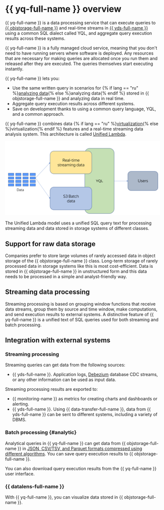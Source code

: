 # {{ yq-full-name }} overview

{{ yq-full-name }} is a data processing service that can execute queries to [{{ objstorage-full-name }}](../../storage/concepts/index.md) and real-time streams in [{{ yds-full-name }}](../../data-streams/concepts/index.md) using a common SQL dialect called YQL, and aggregate query execution results across these systems.

{{ yq-full-name }} is a fully managed cloud service, meaning that you don't need to have running servers where software is deployed. Any resources that are necessary for making queries are allocated once you run them and released after they are executed. The queries themselves start executing instantly.

{{ yq-full-name }} lets you:

* Use the same written query in scenarios for {% if lang == "ru" %}[analyzing data](../../glossary/data-analytics.md){% else %}analyzing data{% endif %} stored in {{ objstorage-full-name }} and analyzing data in real time.
* Aggregate query execution results across different systems.
* Save on development thanks to using a common query language, YQL, and a common approach.

{{ yq-full-name }} combines data {% if lang == "ru" %}[virtualization](../../glossary/virtualization.md){% else %}virtualization{% endif %} features and a real-time streaming data analysis system. This architecture is called [Unified Lambda](../concepts/unified-processing.md).

![](../_assets/unified-delta.png)

The Unified Lambda model uses a unified SQL query text for processing streaming data and data stored in storage systems of different classes.


## Support for raw data storage

Companies prefer to store large volumes of rarely accessed data in object storage of the {{ objstorage-full-name }} class. Long-term storage of rarely processed data in storage systems like this is most cost-efficient. Data is stored in {{ objstorage-full-name }} in unstructured form and this data needs to be processed in a simple and analyst-friendly way.

## Streaming data processing

Streaming processing is based on grouping window functions that receive data streams, group them by source and time window, make computations, and send execution results to external systems. A distinctive feature of {{ yq-full-name }} is a unified text of SQL queries used for both streaming and batch processing.

## Integration with external systems

### Streaming processing

Streaming queries can get data from the following sources:

* {{ yds-full-name }}. Application logs, [Debezium](../tutorials/debezium.md) database CDC streams, or any other information can be used as input data.

Streaming processing results are exported to:

* {{ monitoring-name }} as metrics for creating charts and dashboards or alerting.
* {{ yds-full-name }}. Using {{ data-transfer-full-name }}, data from {{ yds-full-name }} can be sent to different systems, including a variety of DBMS.

### Batch processing {#analytic}

Analytical queries in {{ yq-full-name }} can get data from {{ objstorage-full-name }} in [JSON, CSV/TSV, and Parquet formats compressed using different algorithms](../sources-and-sinks/formats.md). You can save query execution results to {{ objstorage-full-name }}.

You can also download query execution results from the {{ yq-full-name }} user interface.

### {{ datalens-full-name }}
With {{ yq-full-name }}, you can visualize data stored in {{ objstorage-full-name }}.
